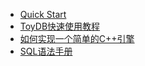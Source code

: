 * [Quick Start](./quick_start.md)
* [ToyDB快速使用教程](./toydb_tutorial/toydb_usage.md)
* [如何实现一个简单的C++引擎](simple_engine_demo.md)
* [SQL语法手册](./language_guide/reference.md)


